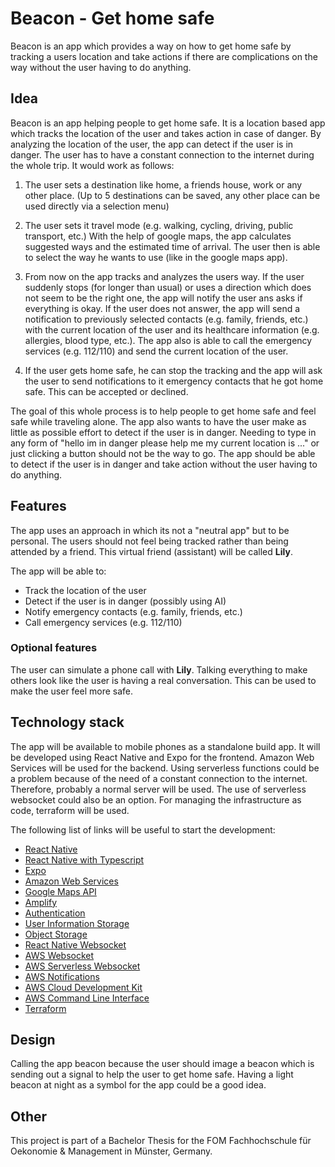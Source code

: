 # Beacon - Get home safe

Beacon is an app which provides a way on how to get home safe by tracking a users location and take actions if there are complications on the way without the user having to do anything.

## Idea

Beacon is an app helping people to get home safe. It is a location based app which tracks the location of the user and takes action in case of danger.
By analyzing the location of the user, the app can detect if the user is in danger. The user has to have a constant connection to the internet during the whole trip.
It would work as follows:

1. The user sets a destination like home, a friends house, work or any other place. (Up to 5 destinations can be saved, any other place can be used directly via a selection menu)

2. The user sets it travel mode (e.g. walking, cycling, driving, public transport, etc.) With the help of google maps, the app calculates suggested ways and the estimated time of arrival. The user then is able to select the way he wants to use (like in the google maps app).

3. From now on the app tracks and analyzes the users way. If the user suddenly stops (for longer than usual) or uses a direction which does not seem to be the right one, the app will notify the user ans asks if everything is okay. If the user does not answer, the app will send a notification to previously selected contacts (e.g. family, friends, etc.) with the current location of the user and its healthcare information (e.g. allergies, blood type, etc.). The app also is able to call the emergency services (e.g. 112/110) and send the current location of the user.

4. If the user gets home safe, he can stop the tracking and the app will ask the user to send notifications to it emergency contacts that he got home safe. This can be accepted or declined.

The goal of this whole process is to help people to get home safe and feel safe while traveling alone. The app also wants to have the user make as little as possible effort to detect if the user is in danger. Needing to type in any form of "hello im in danger please help me my current location is ..." or just clicking a button should not be the way to go. The app should be able to detect if the user is in danger and take action without the user having to do anything.

## Features

The app uses an approach in which its not a "neutral app" but to be personal. The users should not feel being tracked rather than being attended by a friend. This virtual friend (assistant) will be called **Lily**.

The app will be able to:

- Track the location of the user
- Detect if the user is in danger (possibly using AI)
- Notify emergency contacts (e.g. family, friends, etc.)
- Call emergency services (e.g. 112/110)

### Optional features

The user can simulate a phone call with **Lily**. Talking everything to make others look like the user is having a real conversation. This can be used to make the user feel more safe.

## Technology stack

The app will be available to mobile phones as a standalone build app. It will be developed using React Native and Expo for the frontend.
Amazon Web Services will be used for the backend. Using serverless functions could be a problem because of the need of a constant connection to the internet. Therefore, probably a normal server will be used. The use of serverless websocket could also be an option.
For managing the infrastructure as code, terraform will be used.

The following list of links will be useful to start the development:

- [React Native](https://reactnative.dev)
- [React Native with Typescript](https://reactnative.dev/docs/typescript)
- [Expo](https://expo.io)
- [Amazon Web Services](https://aws.amazon.com)
- [Google Maps API](https://developers.google.com/maps/documentation)
- [Amplify](https://aws.amazon.com/amplify)
- [Authentication](https://docs.amplify.aws/ui/auth/authenticator/q/framework/react-native/)
- [User Information Storage](https://aws.amazon.com/blogs/mobile/build-a-user-settings-store-with-aws-appsync/)
- [Object Storage](https://aws.amazon.com/s3/)
- [React Native Websocket](https://blog.logrocket.com/how-to-implement-websockets-in-react-native/)
- [AWS Websocket](https://docs.aws.amazon.com/apigateway/latest/developerguide/apigateway-websocket-api.html)
- [AWS Serverless Websocket](https://aws.amazon.com/blogs/compute/building-serverless-multi-region-websocket-apis/)
- [AWS Notifications](https://docs.aws.amazon.com/sns/latest/dg/sns-mobile-phone-number-as-subscriber.html)
- [AWS Cloud Development Kit](https://aws.amazon.com/cdk/)
- [AWS Command Line Interface](https://aws.amazon.com/cli/)
- [Terraform](https://www.terraform.io)

## Design

Calling the app beacon because the user should image a beacon which is sending out a signal to help the user to get home safe. Having a light beacon at night as a symbol for the app could be a good idea.

## Other

This project is part of a Bachelor Thesis for the FOM Fachhochschule für Oekonomie & Management in Münster, Germany.
